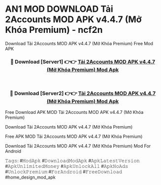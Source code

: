 # AN1 MOD DOWNLOAD Tải 2Accounts MOD APK v4.4.7 (Mở Khóa Premium) - ncf2n
Download Tải 2Accounts MOD APK v4.4.7 (Mở Khóa Premium) Free Mod APK

<div align="center">
<h3>🔴 Download [Server1] 👉👉 <a href="https://apk-comot.site?title=Tải_2Accounts_MOD_APK_v4.4.7_(Mở_Khóa_Premium)">Tải 2Accounts MOD APK v4.4.7 (Mở Khóa Premium) Mod Apk</a></h3><br>

<h3>🔴 Download [Server2] 👉👉 <a href="https://apk-comot.site?title=Tải_2Accounts_MOD_APK_v4.4.7_(Mở_Khóa_Premium)">Tải 2Accounts MOD APK v4.4.7 (Mở Khóa Premium) Mod Apk</a></h3>
</div>


Free Download APK MOD Tải 2Accounts MOD APK v4.4.7 (Mở Khóa Premium)

Download Tải 2Accounts MOD APK v4.4.7 (Mở Khóa Premium) 

Free APK MOD Tải 2Accounts MOD APK v4.4.7 (Mở Khóa Premium) 

Download Tải 2Accounts MOD APK v4.4.7 (Mở Khóa Premium) Mod For Android

𝚃𝚊𝚐𝚜: #𝙼𝚘𝚍𝙰𝚙𝚔 #𝙳𝚘𝚠𝚗𝚕𝚘𝚊𝚍𝙼𝚘𝚍𝙰𝚙𝚔 #𝙰𝚙𝚔𝙻𝚊𝚝𝚎𝚜𝚝𝚅𝚎𝚛𝚜𝚒𝚘𝚗 #𝙰𝚙𝚔𝚄𝚗𝚕𝚒𝚖𝚒𝚝𝚎𝚍𝙼𝚘𝚗𝚎𝚢 #𝙰𝚙𝚔𝚄𝚗𝚕𝚘𝚌𝚔𝙰𝚕𝚕 #𝙰𝚙𝚔𝙽𝚘𝙰𝚍𝚜 #𝚄𝚗𝚕𝚘𝚌𝚔𝙿𝚛𝚎𝚖𝚒𝚞𝚖 #𝙵𝚘𝚛𝙰𝚗𝚍𝚛𝚘𝚒𝚍 #𝙵𝚛𝚎𝚎𝙳𝚘𝚠𝚗𝚕𝚘𝚊𝚍 #home_design_mod_apk